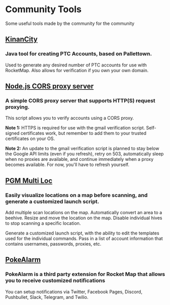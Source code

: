 # Community Tools
Some useful tools made by the community for the community

## [KinanCity](https://github.com/drallieiv/KinanCity)
### Java tool for creating PTC Accounts, based on Pallettown.
Used to generate any desired number of PTC accounts for use with RocketMap.
Also allows for verification if you own your own domain.

## [Node.js CORS proxy server](https://github.com/sebastienvercammen/node-cors-proxy-server)
### A simple CORS proxy server that supports HTTP(S) request proxying.

This script allows you to verify accounts using a CORS proxy.

**Note 1:** HTTPS is required for use with the gmail verification script. Self-signed certificates work, but remember to add them to your trusted certificates on your OS.

**Note 2:** An update to the gmail verification script is planned to stay below the Google API limits (even if you refresh), retry on 503, automatically sleep when no proxies are available, and continue immediately when a proxy becomes available. For now, you'll have to refresh yourself.

## [PGM Multi Loc](https://voxx.github.io/pgm-multiloc/)
### Easily visualize locations on a map before scanning, and generate a customized launch script.
Add multiple scan locations on the map. Automatically convert an area to a beehive. Resize and move the location on the map. Disable individual hives to stop scanning a specific location.

Generate a customized launch script, with the ability to edit the templates used for the individual commands. Pass in a list of account information that contains usernames, passwords, proxies, etc.

## [PokeAlarm](https://github.com/kvangent/PokeAlarm)
### PokeAlarm is a third party extension for Rocket Map that allows you to receive customized notifications 
You can setup notifications via Twitter, Facebook Pages, Discord, Pushbullet, Slack, Telegram, and Twilio. 

